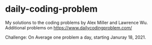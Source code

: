 # daily-coding-problem
My solutions to the coding problems by Alex Miller and Lawrence Wu.
Additional problems on https://www.dailycodingproblem.com/

Challenge: On Average one problem a day, starting Januray 18, 2021.
